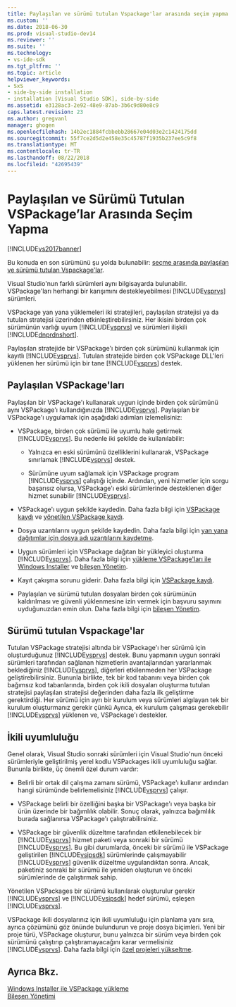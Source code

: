```yaml
---
title: Paylaşılan ve sürümü tutulan Vspackage'lar arasında seçim yapma | Microsoft Docs
ms.custom: ''
ms.date: 2018-06-30
ms.prod: visual-studio-dev14
ms.reviewer: ''
ms.suite: ''
ms.technology:
- vs-ide-sdk
ms.tgt_pltfrm: ''
ms.topic: article
helpviewer_keywords:
- SxS
- side-by-side installation
- installation [Visual Studio SDK], side-by-side
ms.assetid: e3128ac3-2e92-48e9-87ab-3b6c9d80e8c9
caps.latest.revision: 23
ms.author: gregvanl
manager: ghogen
ms.openlocfilehash: 14b2ec1884fcbbebb28667e04d03e2c1424175dd
ms.sourcegitcommit: 55f7ce2d5d2e458e35c45787f1935b237ee5c9f8
ms.translationtype: MT
ms.contentlocale: tr-TR
ms.lasthandoff: 08/22/2018
ms.locfileid: "42695439"
---
```

# <a name="choosing-between-shared-and-versioned-vspackages"></a>Paylaşılan ve Sürümü Tutulan VSPackage’lar Arasında Seçim Yapma
[!INCLUDE[vs2017banner](../includes/vs2017banner.md)]

Bu konuda en son sürümünü şu yolda bulunabilir: [seçme arasında paylaşılan ve sürümü tutulan Vspackage'lar](https://docs.microsoft.com/visualstudio/extensibility/choosing-between-shared-and-versioned-vspackages).  
  
Visual Studio'nun farklı sürümleri aynı bilgisayarda bulunabilir. VSPackage'ları herhangi bir karışımını destekleyebilmesi [!INCLUDE[vsprvs](../includes/vsprvs-md.md)] sürümleri.  
  
 VSPackage yan yana yüklemeleri iki stratejileri, paylaşılan stratejisi ya da tutulan stratejisi üzerinden etkinleştirebilirsiniz. Her ikisini birden çok sürümünün varlığı uyum [!INCLUDE[vsprvs](../includes/vsprvs-md.md)] ve sürümleri ilişkili [!INCLUDE[dnprdnshort](../includes/dnprdnshort-md.md)].  
  
 Paylaşılan stratejide bir VSPackage'ı birden çok sürümünü kullanmak için kayıtlı [!INCLUDE[vsprvs](../includes/vsprvs-md.md)]. Tutulan stratejide birden çok VSPackage DLL'leri yüklenen her sürümü için bir tane [!INCLUDE[vsprvs](../includes/vsprvs-md.md)] destek.  
  
## <a name="shared-vspackages"></a>Paylaşılan VSPackage'ları  
 Paylaşılan bir VSPackage'ı kullanarak uygun içinde birden çok sürümünü aynı VSPackage'ı kullandığınızda [!INCLUDE[vsprvs](../includes/vsprvs-md.md)]. Paylaşılan bir VSPackage'ı uygulamak için aşağıdaki adımları izlemelisiniz:  
  
-   VSPackage, birden çok sürümü ile uyumlu hale getirmek [!INCLUDE[vsprvs](../includes/vsprvs-md.md)]. Bu nedenle iki şekilde de kullanılabilir:  
  
    -   Yalnızca en eski sürümünü özelliklerini kullanarak, VSPackage sınırlamak [!INCLUDE[vsprvs](../includes/vsprvs-md.md)] destek.  
  
    -   Sürümüne uyum sağlamak için VSPackage program [!INCLUDE[vsprvs](../includes/vsprvs-md.md)] çalıştığı içinde. Ardından, yeni hizmetler için sorgu başarısız olursa, VSPackage'ı eski sürümlerinde desteklenen diğer hizmet sunabilir [!INCLUDE[vsprvs](../includes/vsprvs-md.md)].  
  
-   VSPackage'ı uygun şekilde kaydedin. Daha fazla bilgi için [VSPackage kaydı](../extensibility/internals/vspackage-registration.md) ve [yönetilen VSPackage kaydı](http://msdn.microsoft.com/en-us/f69e0ea3-6a92-4639-8ca9-4c9c210e58a1).  
  
-   Dosya uzantılarını uygun şekilde kaydedin. Daha fazla bilgi için [yan yana dağıtımlar için dosya adı uzantılarını kaydetme](../extensibility/registering-file-name-extensions-for-side-by-side-deployments.md).  
  
-   Uygun sürümleri için VSPackage dağıtan bir yükleyici oluşturma [!INCLUDE[vsprvs](../includes/vsprvs-md.md)]. Daha fazla bilgi için [yükleme VSPackage'ları ile Windows Installer](../extensibility/internals/installing-vspackages-with-windows-installer.md) ve [bileşen Yönetim](../extensibility/internals/component-management.md).  
  
-   Kayıt çakışma sorunu giderir. Daha fazla bilgi için [VSPackage kaydı](../extensibility/internals/vspackage-registration.md).  
  
-   Paylaşılan ve sürümü tutulan dosyaları birden çok sürümünün kaldırılması ve güvenli yüklenmesine izin vermek için başvuru sayımını uyduğunuzdan emin olun. Daha fazla bilgi için [bileşen Yönetim](../extensibility/internals/component-management.md).  
  
## <a name="versioned-vspackages"></a>Sürümü tutulan Vspackage'lar  
 Tutulan VSPackage stratejisi altında bir VSPackage'ı her sürümü için oluşturduğunuz [!INCLUDE[vsprvs](../includes/vsprvs-md.md)] destek. Bunu yapmanın uygun sonraki sürümleri tarafından sağlanan hizmetlerin avantajlarından yararlanmak beklediğiniz [!INCLUDE[vsprvs](../includes/vsprvs-md.md)], diğerleri etkilenmeden her VSPackage geliştirebilirsiniz. Bununla birlikte, tek bir kod tabanını veya birden çok bağımsız kod tabanlarında, birden çok ikili dosyaları oluşturma tutulan stratejisi paylaşılan stratejisi değerinden daha fazla ilk geliştirme gerektirdiği. Her sürümü için ayrı bir kurulum veya sürümleri algılayan tek bir kurulum oluşturmanız gerekir çünkü Ayrıca, ek kurulum çalışması gerekebilir [!INCLUDE[vsprvs](../includes/vsprvs-md.md)] yüklenen ve, VSPackage'ı destekler.  
  
## <a name="binary-compatibility"></a>İkili uyumluluğu  
 Genel olarak, Visual Studio sonraki sürümleri için Visual Studio'nun önceki sürümleriyle geliştirilmiş yerel kodlu VSPackages ikili uyumluluğu sağlar. Bununla birlikte, üç önemli özel durum vardır:  
  
-   Belirli bir ortak dil çalışma zamanı sürümü, VSPackage'ı kullanır ardından hangi sürümünde belirlemelisiniz [!INCLUDE[vsprvs](../includes/vsprvs-md.md)] çalışır.  
  
-   VSPackage belirli bir özelliğini başka bir VSPackage'ı veya başka bir ürün üzerinde bir bağımlılık olabilir. Sonuç olarak, yalnızca bağımlılık burada sağlanırsa VSPackage'ı çalıştırabilirsiniz.  
  
-   VSPackage bir güvenlik düzeltme tarafından etkilenebilecek bir [!INCLUDE[vsprvs](../includes/vsprvs-md.md)] hizmet paketi veya sonraki bir sürümü [!INCLUDE[vsprvs](../includes/vsprvs-md.md)]. Bu gibi durumlarda, önceki bir sürümü ile VSPackage geliştirilen [!INCLUDE[vsipsdk](../includes/vsipsdk-md.md)] sürümlerinde çalışmayabilir [!INCLUDE[vsprvs](../includes/vsprvs-md.md)] güvenlik düzeltme uygulandıktan sonra. Ancak, paketiniz sonraki bir sürümü ile yeniden oluşturun ve önceki sürümlerinde de çalıştırmak sahip.  
  
 Yönetilen VSPackages bir sürümü kullanılarak oluşturulur gerekir [!INCLUDE[vsprvs](../includes/vsprvs-md.md)] ve [!INCLUDE[vsipsdk](../includes/vsipsdk-md.md)] hedef sürümü, eşleşen [!INCLUDE[vsprvs](../includes/vsprvs-md.md)].  
  
 VSPackage ikili dosyalarınız için ikili uyumluluğu için planlama yanı sıra, ayrıca çözümünü göz önünde bulundurun ve proje dosya biçimleri. Yeni bir proje türü, VSPackage oluşturur, bunu yalnızca bir sürüm veya birden çok sürümünü çalıştırıp çalıştıramayacağını karar vermelisiniz [!INCLUDE[vsprvs](../includes/vsprvs-md.md)]. Daha fazla bilgi için [özel projeleri yükseltme](../misc/upgrading-custom-projects.md).  
  
## <a name="see-also"></a>Ayrıca Bkz.  
 [Windows Installer ile VSPackage yükleme](../extensibility/internals/installing-vspackages-with-windows-installer.md)   
 [Bileşen Yönetimi](../extensibility/internals/component-management.md)

